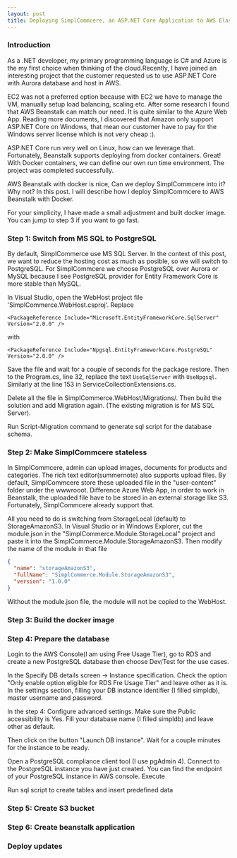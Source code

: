 ```yaml
---
layout: post
title: Deploying SimplCommcere, an ASP.NET Core Application to AWS Elastic Beanstalk with Docker
---
```


### Introduction

As a .NET developer, my primary programming language is C# and Azure is the my first choice when thinking of the cloud.Recently, I have joined an interesting project that the customer requested us to use ASP.NET Core with Aurora database and host in AWS.

EC2 was not a preferred option because with EC2 we have to manage the VM, manually setup load balancing, scaling etc. After some research I found that AWS Beanstalk can match our need. It is quite similar to the Azure Web App. Reading more documents, I discovered that Amazon only support ASP.NET Core on Windows, that mean our customer have to pay for the Windows server license which is not very cheap :).

ASP.NET Core run very well on Linux, how can we leverage that. Fortunately, Beanstalk supports deploying from docker containers. Great! With Docker containers, we can define our own run time environment. The project was completed successfully. 

AWS Beanstalk with docker is nice, Can we deploy SimplCommcere into it? Why not? In this post. I will describe how I deploy SimplCommcere to AWS Beanstalk with Docker.

For your simplicity, I have made a small adjustment and built docker image. You can jump to step 3 if you want to go fast.  

### Step 1: Switch from MS SQL to PostgreSQL

By default, SimplCommerce use MS SQL Server. In the context of this post, we want to reduce the hosting cost as much as posible, so we will switch to PostgreSQL. For SimplCommcere we choose PostgreSQL over Aurora or MySQL because I see PostgreSQL provider for Entity Framework Core is more stable than MySQL.

In Visual Studio, open the WebHost project file 'SimplCommerce.WebHost.csproj'. Replace 

`<PackageReference Include="Microsoft.EntityFrameworkCore.SqlServer" Version="2.0.0" />`

with

`<PackageReference Include="Npgsql.EntityFrameworkCore.PostgreSQL" Version="2.0.0" />`

Save the file and wait for a couple of seconds for the package restore. Then to the Program.cs, line 32, replace the text `UseSqlServer` with `UseNpgsql`. Similarly at the line 153 in ServiceCollectionExtensions.cs. 

Delete all the file in SimplCommerce.WebHost/Migrations/. Then build the solution and add Migration again. (The existing migration is for MS SQL Server).

Run Script-Migration command to generate sql script for the database schema.

### Step 2: Make SimplCommcere stateless

In SimplCommcere, admin can upload images, documents for products and categories. The rich text editor(summernote) also supports upload files. By default, SimplCommcere store these uploaded file in the "user-content" folder under the wwwrooot.
Difference Azure Web App, in order to work in Beanstalk, the uploaded file have to be stored in an external storage like S3. Fortunately, SimplCommcere already support that.

All you need to do is switching from StorageLocal (default) to StorageAmazonS3. In Visual Studio or in Windows Explorer, cut the module.json in the "SimplCommerce.Module.StorageLocal" project and paste it into the SimplCommerce.Module.StorageAmazonS3. Then modify the name of the module in that file

```json
{
  "name": "storageAmazonS3",
  "fullName": "SimplCommerce.Module.StorageAmazonS3",
  "version": "1.0.0"
}
```

Without the module.json file, the module will not be copied to the WebHost.

### Step 3: Build the docker image

### Step 4: Prepare the database

Login to the AWS Console(I am using Free Usage Tier), go to RDS and create a new PostgreSQL database then choose Dev/Test for the use cases.

In the Specify DB details screen -> Instance specification. Check the option "Only enable option eligible for RDS Fre Usage Tier" and leave other as it is. In the settings section, filling your DB instance identifier (I filled simpldb), master username and password.

In the step 4: Configure advanced settings. Make sure the Public accessibility is Yes. Fill your database name (I filled simpldb) and leave other as default.

Then click on the button "Launch DB instance". Wait for a couple minutes for the instance to be ready.

Open a PostgreSQL compliance client tool (I use pgAdmin 4). Connect to the PostgreSQL instance you have just created. You can find the endpoint of your PostgreSQL instance in AWS console. Execute 

Run sql script to create tables and insert predefined data

### Step 5: Create S3 bucket

### Step 6: Create beanstalk application

### Deploy updates



